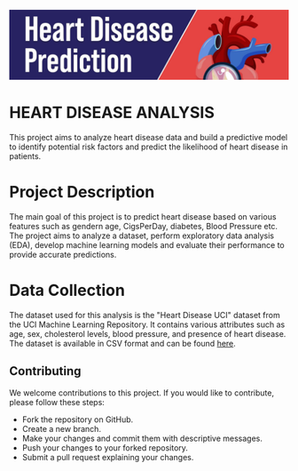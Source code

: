 ![logo](https://github.com/Anshu3721/Heart_disease_webapp/blob/master/heart_disease_banner.png)
# HEART DISEASE ANALYSIS

This project aims to analyze heart disease data and build a predictive model to identify potential risk factors and predict the likelihood of heart disease in patients.


# Project Description

The main goal of this project is to predict heart disease based on various features such as gendern age, CigsPerDay, diabetes, Blood Pressure etc. The project aims to analyze a dataset, perform exploratory data analysis (EDA), develop machine learning models and evaluate their performance to provide accurate predictions.
# Data Collection

The dataset used for this analysis is the "Heart Disease UCI" dataset from the UCI Machine Learning Repository. It contains various attributes such as age, sex, cholesterol levels, blood pressure, and presence of heart disease. The dataset is available in CSV format and can be found [here](https://www.kaggle.com/code/neisha/heart-disease-prediction-using-logistic-regression).

## Contributing

We welcome contributions to this project. If you would like to contribute, please follow these steps:

- Fork the repository on GitHub.
- Create a new branch.
- Make your changes and commit them with descriptive messages.
- Push your changes to your forked repository.
- Submit a pull request explaining your changes.

